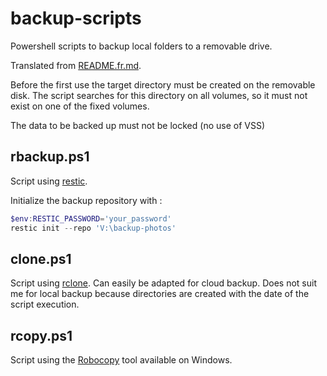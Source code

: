 # backup-scripts

Powershell scripts to backup local folders to a removable drive.

Translated from [README.fr.md](README.fr.md).


Before the first use the target directory must be created on the removable disk. The script searches for this directory on all volumes, so it must not exist on one of the fixed volumes.

The data to be backed up must not be locked (no use of VSS)

## rbackup.ps1
Script using [restic](https://restic.net/).

Initialize the backup repository with :

```powershell
$env:RESTIC_PASSWORD='your_password'
restic init --repo 'V:\backup-photos'
```
## clone.ps1

Script using [rclone](https://rclone.org/). Can easily be adapted for cloud backup. Does not suit me for local backup because directories are created with the date of the script execution.

## rcopy.ps1

Script using the [Robocopy](https://docs.microsoft.com/en-us/windows-server/administration/windows-commands/robocopy) tool available on Windows.
